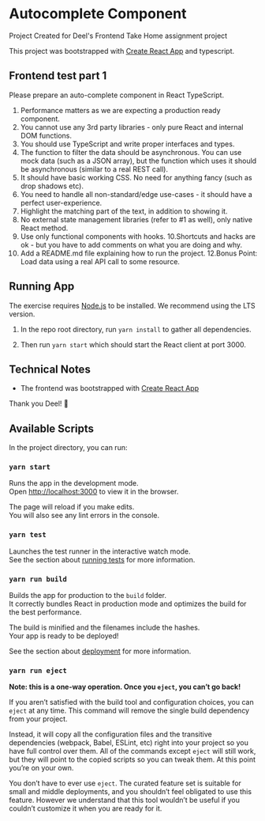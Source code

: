 # Autocomplete Component

Project Created for Deel's Frontend Take Home assignment project

This project was bootstrapped with [Create React App](https://github.com/facebook/create-react-app) and typescript.

## Frontend test part 1

Please prepare an auto-complete component in React TypeScript.

1. Performance matters as we are expecting a production ready
   component.
2. You cannot use any 3rd party libraries - only pure React and internal
   DOM functions.
3. You should use TypeScript and write proper interfaces and types.
4. The function to filter the data should be asynchronous. You can use
   mock data (such as a JSON array), but the function which uses it
   should be asynchronous (similar to a real REST call).
5. It should have basic working CSS. No need for anything fancy (such
   as drop shadows etc).
6. You need to handle all non-standard/edge use-cases - it should have
   a perfect user-experience.
7. Highlight the matching part of the text, in addition to showing it.
8. No external state management libraries (refer to #1 as well), only
   native React method.
9. Use only functional components with hooks.
   10.Shortcuts and hacks are ok - but you have to add comments on what
   you are doing and why.
10. Add a README.md file explaining how to run the project.
    12.Bonus Point: Load data using a real API call to some resource.

## Running App

The exercise requires [Node.js](https://nodejs.org/en/) to be installed. We recommend using the LTS version.

1. In the repo root directory, run `yarn install` to gather all dependencies.

1. Then run `yarn start` which should start the React client at port 3000.

## Technical Notes

- The frontend was bootstrapped with [Create React App](https://facebook.github.io/create-react-app/docs/getting-started)

Thank you Deel! 🙏

## Available Scripts

In the project directory, you can run:

### `yarn start`

Runs the app in the development mode.\
Open [http://localhost:3000](http://localhost:3000) to view it in the browser.

The page will reload if you make edits.\
You will also see any lint errors in the console.

### `yarn test`

Launches the test runner in the interactive watch mode.\
See the section about [running tests](https://facebook.github.io/create-react-app/docs/running-tests) for more information.

### `yarn run build`

Builds the app for production to the `build` folder.\
It correctly bundles React in production mode and optimizes the build for the best performance.

The build is minified and the filenames include the hashes.\
Your app is ready to be deployed!

See the section about [deployment](https://facebook.github.io/create-react-app/docs/deployment) for more information.

### `yarn run eject`

**Note: this is a one-way operation. Once you `eject`, you can’t go back!**

If you aren’t satisfied with the build tool and configuration choices, you can `eject` at any time. This command will remove the single build dependency from your project.

Instead, it will copy all the configuration files and the transitive dependencies (webpack, Babel, ESLint, etc) right into your project so you have full control over them. All of the commands except `eject` will still work, but they will point to the copied scripts so you can tweak them. At this point you’re on your own.

You don’t have to ever use `eject`. The curated feature set is suitable for small and middle deployments, and you shouldn’t feel obligated to use this feature. However we understand that this tool wouldn’t be useful if you couldn’t customize it when you are ready for it.
